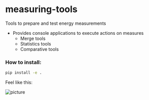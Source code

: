 # measuring-tools
Tools to prepare and test energy measurements

- Provides console applications to execute actions on measures
  - Merge tools
  - Statistics tools
  - Comparative tools
  
### How to install:
```bash
pip install -e .
```

Feel like this: 

![picture](https://imgur.com/XcjnWvH)
